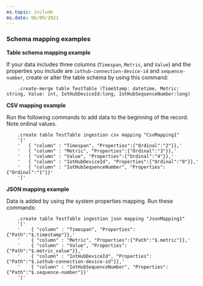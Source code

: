 ```yaml
---
ms.topic: include
ms.date: 06/09/2021
---
```

### Schema mapping examples

**Table schema mapping example**

If your data includes three columns (`Timespan`, `Metric`, and `Value`) and the properties you include are `iothub-connection-device-id` and `sequence-number`, create or alter the table schema by using this command:

```kusto
    .create-merge table TestTable (TimeStamp: datetime, Metric: string, Value: int, IotHubDeviceId:long, IotHubSequenceNumber:long)
```

**CSV mapping example**

Run the following commands to add data to the beginning of the record. Note ordinal values.

```kusto
    .create table TestTable ingestion csv mapping "CsvMapping1"
    '['
    '   { "column" : "Timespan", "Properties":{"Ordinal":"2"}},'
    '   { "column" : "Metric", "Properties":{"Ordinal":"3"}},'
    '   { "column" : "Value", "Properties":{"Ordinal":"4"}},'
    '   { "column" : "IotHubDeviceId", "Properties":{"Ordinal":"0"}},'
    '   { "column" : "IotHubSequenceNumber", "Properties":{"Ordinal":"1"}}'
    ']'
```
 
**JSON mapping example**

Data is added by using the system properties mapping. Run these commands:

```kusto
    .create table TestTable ingestion json mapping "JsonMapping1"
    '['
    '    { "column" : "Timespan", "Properties":{"Path":"$.timestamp"}},'
    '    { "column" : "Metric", "Properties":{"Path":"$.metric"}},'
    '    { "column" : "Value", "Properties":{"Path":"$.metric_value"}},'
    '    { "column" : "IotHubDeviceId", "Properties":{"Path":"$.iothub-connection-device-id"}},'
    '    { "column" : "IotHubSequenceNumber", "Properties":{"Path":"$.sequence-number"}}'
    ']'
```
